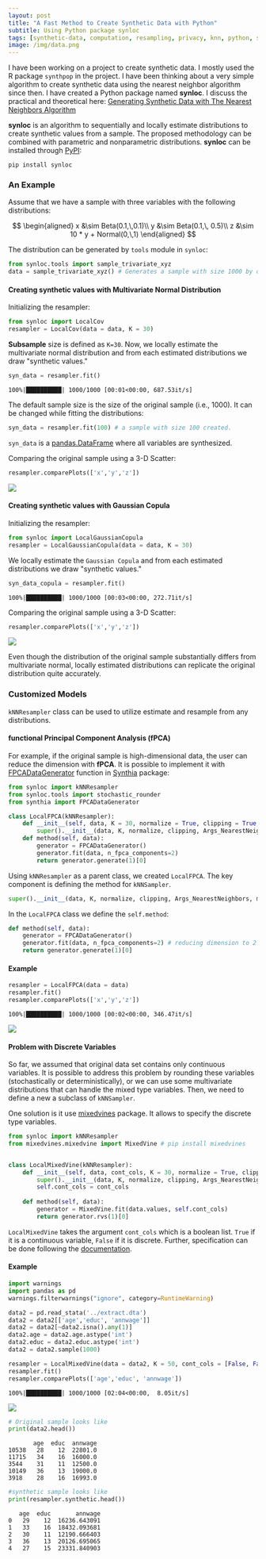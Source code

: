 ```yaml
---
layout: post
title: "A Fast Method to Create Synthetic Data with Python"
subtitle: Using Python package synloc
tags: [synthetic-data, computation, resampling, privacy, knn, python, synloc]
image: /img/data.png
---
```


I have been working on a project to create synthetic data. I mostly used the R package `synthpop` in the project. I have been thinking about a very simple algorithm to create synthetic data using the nearest neighbor algorithm since then. I have created a Python package named **synloc**. I discuss the practical and theoretical here: [Generating Synthetic Data with The Nearest Neighbors Algorithm](https://arxiv.org/abs/2210.00884)

**synloc** is an algorithm to sequentially and locally estimate distributions to create synthetic values from a sample. The proposed methodology can be combined with parametric and nonparametric distributions. **synloc** can be installed through [PyPI](https://pypi.org/):

```
pip install synloc
```

### An Example

Assume that we have a sample with three variables with the following distributions:

$$
\begin{aligned}
x &\sim Beta(0.1,\,0.1)\\
y &\sim Beta(0.1,\, 0.5)\\
z &\sim 10 * y + Normal(0,\,1)
\end{aligned}
$$

The distribution can be generated by `tools` module in `synloc`:


```python
from synloc.tools import sample_trivariate_xyz
data = sample_trivariate_xyz() # Generates a sample with size 1000 by default. 
```

#### Creating synthetic values with Multivariate Normal Distribution

Initializing the resampler:


```python
from synloc import LocalCov
resampler = LocalCov(data = data, K = 30)
```

**Subsample** size is defined as `K=30`. Now, we locally estimate the multivariate normal distribution and from each estimated distributions we draw "synthetic values."


```python
syn_data = resampler.fit() 
```

    100%|██████████| 1000/1000 [00:01<00:00, 687.53it/s]
    

The default sample size is the size of the original sample (i.e., 1000). It can be changed while fitting the distributions:

```python
syn_data = resampler.fit(100) # a sample with size 100 created.
```


`syn_data` is a [pandas.DataFrame](https://pandas.pydata.org/docs/reference/api/pandas.DataFrame.html) where all variables are synthesized. 

Comparing the original sample using a 3-D Scatter:


```python
resampler.comparePlots(['x','y','z'])
```


    
![](https://raw.githubusercontent.com/alfurka/synloc/v.0.0.2/README_files/README_7_0.png)

#### Creating synthetic values with Gaussian Copula

Initializing the resampler:


```python
from synloc import LocalGaussianCopula
resampler = LocalGaussianCopula(data = data, K = 30)
```

We locally estimate the `Gaussian Copula` and from each estimated distributions we draw "synthetic values."


```python
syn_data_copula = resampler.fit() 
```

    100%|██████████| 1000/1000 [00:03<00:00, 272.71it/s]
    

Comparing the original sample using a 3-D Scatter:


```python
resampler.comparePlots(['x','y','z'])
```
 
![](https://raw.githubusercontent.com/alfurka/synloc/v.0.0.2/README_files/README_13_0.png)

Even though the distribution of the original sample substantially differs from multivariate normal, locally estimated distributions can replicate the original distribution quite accurately. 

### Customized Models

`kNNResampler` class can be used to utilize estimate and resample from any distributions. 

#### functional Principal Component Analysis (fPCA)

For example, if the original sample is high-dimensional data, the user can reduce the dimension with **fPCA**. It is possible to implement it with [FPCADataGenerator](https://dmey.github.io/synthia/fpca.html) function in [Synthia](https://github.com/dmey/synthia) package:


```python
from synloc import kNNResampler
from synloc.tools import stochastic_rounder
from synthia import FPCADataGenerator

class LocalFPCA(kNNResampler):
    def __init__(self, data, K = 30, normalize = True, clipping = True, Args_NearestNeighbors = {}):
        super().__init__(data, K, normalize, clipping, Args_NearestNeighbors, method = self.method)
    def method(self, data):
        generator = FPCADataGenerator()
        generator.fit(data, n_fpca_components=2)
        return generator.generate(1)[0]
```

Using `kNNResampler` as a parent class, we created `LocalFPCA`. The key component is defining the method for `kNNSampler`. 

```python
super().__init__(data, K, normalize, clipping, Args_NearestNeighbors, method = self.method)
```

In the `LocalFPCA` class we define the `self.method`:

```python
def method(self, data):
    generator = FPCADataGenerator()
    generator.fit(data, n_fpca_components=2) # reducing dimension to 2
    return generator.generate(1)[0]
```


#### Example


```python
resampler = LocalFPCA(data = data)
resampler.fit()
resampler.comparePlots(['x','y','z'])
```

    100%|██████████| 1000/1000 [00:02<00:00, 346.47it/s]
    


![](https://raw.githubusercontent.com/alfurka/synloc/v.0.0.2/README_files/README_17_1.png) 


#### Problem with Discrete Variables

So far, we assumed that original data set contains only continuous variables. It is possible to address this problem by rounding these variables (stochastically or deterministically), or we can use some multivariate distributions that can handle the mixed type variables. Then, we need to define a new a subclass of `kNNSampler`. 

One solution is it use [mixedvines](https://github.com/asnelt/mixedvines) package. It allows to specify the discrete type variables. 


```python
from synloc import kNNResampler
from mixedvines.mixedvine import MixedVine # pip install mixedvines


class LocalMixedVine(kNNResampler):
    def __init__(self, data, cont_cols, K = 30, normalize = True, clipping = True, Args_NearestNeighbors = {}):
        super().__init__(data, K, normalize, clipping, Args_NearestNeighbors, method = self.method)
        self.cont_cols = cont_cols
    
    def method(self, data):
        generator = MixedVine.fit(data.values, self.cont_cols)
        return generator.rvs(1)[0]
```

`LocalMixedVine` takes the argument `cont_cols` which is a boolean list. `True` if it is a continuous variable, `False` if it is discrete. Further, specification can be done following the [documentation](https://mixedvines.readthedocs.io/en/latest/). 

#### Example


```python
import warnings
import pandas as pd
warnings.filterwarnings("ignore", category=RuntimeWarning) 

data2 = pd.read_stata('../extract.dta')
data2 = data2[['age','educ', 'annwage']]
data2 = data2[~data2.isna().any(1)]
data2.age = data2.age.astype('int')
data2.educ = data2.educ.astype('int')
data2 = data2.sample(1000)

resampler = LocalMixedVine(data = data2, K = 50, cont_cols = [False, False, True])
resampler.fit()
resampler.comparePlots(['age','educ', 'annwage'])
```

    100%|██████████| 1000/1000 [02:04<00:00,  8.05it/s]
    


![](https://raw.githubusercontent.com/alfurka/synloc/v.0.0.2/README_files/README_21_1.png)


```python
# Original sample looks like
print(data2.head())
```

           age  educ  annwage
    10538   28    12  22801.0
    11715   34    16  16000.0
    3544    31    11  12500.0
    10149   36    13  19000.0
    3918    28    16  16993.0
    


```python
#synthetic sample looks like
print(resampler.synthetic.head())
```

       age  educ       annwage
    0   29    12  16236.643091
    1   33    16  18432.093681
    2   30    11  12190.666403
    3   36    13  20126.695065
    4   27    15  23331.840903
